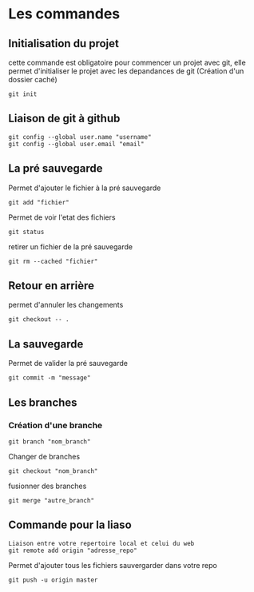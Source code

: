 # Les commandes
## Initialisation du projet
cette commande est obligatoire pour commencer un projet avec  git, elle permet d'initialiser le projet avec les depandances de git (Création d'un dossier caché)
```
git init
``` 

## Liaison de git à github

```
git config --global user.name "username"
git config --global user.email "email"
```


## La pré sauvegarde
Permet d'ajouter le fichier à la pré sauvegarde
```
git add "fichier"
``` 
Permet de voir l'etat des fichiers
```
git status
``` 
retirer un fichier de la pré sauvegarde
```
git rm --cached "fichier"
```
## Retour en arrière
permet d'annuler les changements
```
git checkout -- . 
```
## La sauvegarde
Permet de valider la pré sauvegarde
```
git commit -m "message"
```

## Les branches
### Création d'une branche
```
git branch "nom_branch"
``` 
Changer de branches
``` 
git checkout "nom_branch"
```
fusionner des branches
```
git merge "autre_branch"
```

## Commande pour la liaso
```
Liaison entre votre repertoire local et celui du web
git remote add origin "adresse_repo"
```
Permet d'ajouter tous les fichiers sauvergarder dans votre repo
```
git push -u origin master
```